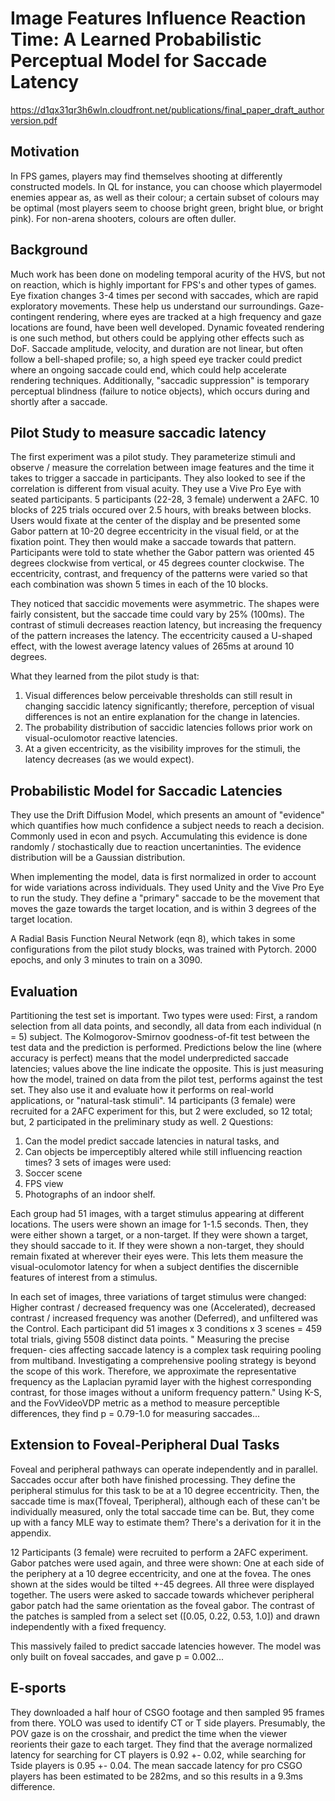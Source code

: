 # Image Features Influence Reaction Time: A Learned Probabilistic Perceptual Model for Saccade Latency
https://d1qx31qr3h6wln.cloudfront.net/publications/final_paper_draft_authorversion.pdf

## Motivation
In FPS games, players may find themselves shooting at differently constructed models. In QL for instance, you can choose which playermodel enemies appear as, as well as their colour; a certain subset of colours may be optimal (most players seem to choose bright green, bright blue, or bright pink). For non-arena shooters, colours are often duller.

## Background
Much work has been done on modeling temporal acurity of the HVS, but not on reaction, which is highly important for FPS's and other types of games. Eye fixation changes 3-4 times per second with saccades, which are rapid exploratory movements. These help us understand our surroundings.
Gaze-contingent rendering, where eyes are tracked at a high frequency and gaze locations are found, have been well developed. Dynamic foveated rendering is one such method, but others could be applying other effects such as DoF.
Saccade amplitude, velocity, and duration are not linear, but often follow a bell-shaped profile; so, a high speed eye tracker could predict where an ongoing saccade could end, which could help accelerate rendering techniques. Additionally, "saccadic suppression" is temporary perceptual blindness (failure to notice objects), which occurs during and shortly after a saccade.

## Pilot Study to measure saccadic latency
The first experiment was a pilot study. They parameterize stimuli and observe / measure the correlation between image features and the time it takes to trigger a saccade in participants. They also looked to see if the correlation is different from visual acuity.
They use a Vive Pro Eye with seated participants. 5 participants (22-28, 3 female) underwent a 2AFC. 10 blocks of 225 trials occured over 2.5 hours, with breaks between blocks. Users would fixate at the center of the display and be presented some Gabor pattern at 10-20 degree eccentricity in the visual field, or at the fixation point. They then would make a saccade towards that pattern. Participants were told to state whether the Gabor pattern was oriented 45 degrees clockwise from vertical, or 45 degrees counter clockwise. The eccentricity, contrast, and frequency of the patterns were varied so that each combination was shown 5 times in each of the 10 blocks.

They noticed that saccidic movements were asymmetric. The shapes were fairly consistent, but the saccade time could vary by 25% (100ms). The contrast of stimuli decreases reaction latency, but increasing the frequency of the pattern increases the latency. The eccentricity caused a U-shaped effect, with the lowest average latency values of 265ms at around 10 degrees.

What they learned from the pilot study is that:

1. Visual differences below perceivable thresholds can still result in changing saccidic latency significantly; therefore, perception of visual differences is not an entire explanation for the change in latencies.
2. The probability distribution of saccidic latencies follows prior work on visual-oculomotor reactive latencies.
3. At a given eccentricity, as the visibility improves for the stimuli, the latency decreases (as we would expect).



## Probabilistic Model for Saccadic Latencies
They use the Drift Diffusion Model, which presents an amount of "evidence" which quantifies how much confidence a subject needs to reach a decision. Commonly used in econ and psych. Accumulating this evidence is done randomly / stochastically due to reaction uncertaninties. The evidence distribution will be a Gaussian distribution.

When implementing the model, data is first normalized in order to account for wide variations across individuals. They used Unity and the Vive Pro Eye to run the study.
They define a "primary" saccade to be the movement that moves the gaze towards the target location, and is within 3 degrees of the target location.

A Radial Basis Function Neural Network (eqn 8), which takes in some configurations from the pilot study blocks, was trained with Pytorch. 2000 epochs, and only 3 minutes to train on a 3090.

## Evaluation
Partitioning the test set is important. Two types were used: First, a random selection from all data points, and secondly, all data from each individual (n = 5) subject. The Kolmogorov-Smirnov goodness-of-fit test between the test data and the prediction is performed. Predictions below the line (where accuracy is perfect) means that the model underpredicted saccade latencies; values above the line indicate the opposite.
This is just measuring how the model, trained on data from the pilot test, performs against the test set. They also use it and evaluate how it performs on real-world applications, or "natural-task stimuli". 14 participants (3 female) were recruited for a 2AFC experiment for this, but 2 were excluded, so 12 total; but, 2 participated in the preliminary study as well.
2 Questions:
1. Can the model predict saccade latencies in natural tasks, and
2. Can objects be imperceptibly altered  while still influencing reaction times?
3 sets of images were used:
1. Soccer scene
2. FPS view
3. Photographs of an indoor shelf.


Each group had 51 images, with a target stimulus appearing at different locations.
The users were shown an image for 1-1.5 seconds. Then, they were either shown a target, or a non-target. If they were shown a target, they should saccade to it. If they were shown a non-target, they should remain fixated at wherever their eyes were. This lets them measure the visual-oculomotor latency for when a subject dentifies the discernible features of interest from a stimulus.

In each set of images, three variations of target stimulus were changed: Higher contrast / decreased frequency was one (Accelerated),  decreased contrast / increased frequency was another (Deferred), and unfiltered was the Control. Each participant did 51 images x 3 conditions x 3 scenes = 459 total trials, giving 5508 distinct data points.
" Measuring the precise frequen-
cies affecting saccade latency is a complex task requiring pooling
from multiband. Investigating a comprehensive pooling strategy
is beyond the scope of this work. Therefore, we approximate the
representative frequency as the Laplacian pyramid layer with the
highest corresponding contrast, for those images without a uniform
frequency pattern."
Using K-S, and the FovVideoVDP metric as a method to measure perceptible differences, they find p = 0.79-1.0 for measuring saccades...

## Extension to Foveal-Peripheral Dual Tasks
Foveal and peripheral pathways can operate independently and in parallel. Saccades occur after both have finished processing. They define the peripheral stimulus for this task to be at a 10 degree eccentricity. Then, the saccade time is max(Tfoveal, Tperipheral), although each of these can't be individually measured, only the total saccade time can be. But, they come up with a fancy MLE way to estimate them? There's a derivation for it in the appendix.

12 Participants (3 female) were recruited to perform a 2AFC experiment. Gabor patches were used again, and three were shown: One at each side of the periphery at a 10 degree eccentricity, and one at the fovea. The ones shown at the sides would be tilted +-45 degrees. All three were displayed together. The users were asked to saccade towards whichever peripheral gabor patch had the same orientation as the foveal gabor. The contrast of the patches is sampled from a select set ([0.05, 0.22, 0.53, 1.0]) and drawn independently with a fixed frequency.

This massively failed to predict saccade latencies however. The model was only built on foveal saccades, and gave p = 0.002...


## E-sports
They downloaded a half hour of CSGO footage and then sampled 95 frames from there. YOLO was used to identify CT or T side players. Presumably, the POV gaze is on the crosshair, and predict the time when the viewer reorients their gaze to each target. They find that the average normalized latency for searching for CT players is 0.92 +- 0.02, while searching for Tside players is 0.95 +- 0.04. The mean saccade latency for pro CSGO players has been estimated to be 282ms, and so this results in a 9.3ms difference.
